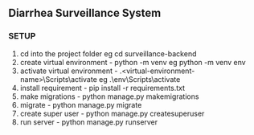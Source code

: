 ## Diarrhea Surveillance System

### SETUP

1. cd into the project folder eg cd surveillance-backend
2. create virtual environment - python -m venv <virtual-environment-name> eg python -m venv env
3. activate virtual environment - .\<virtual-environment-name>\Scripts\activate eg .\env\Scripts\activate
4. install requirement - pip install -r requirements.txt
5. make migrations - python manage.py makemigrations
6. migrate - python manage.py migrate
7. create super user - python manage.py createsuperuser
8. run server - python manage.py runserver
